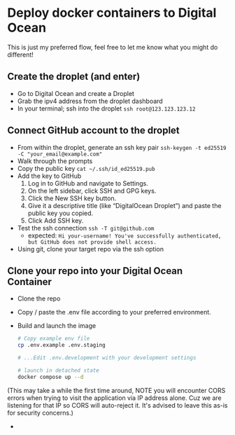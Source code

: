# Deploy docker containers to Digital Ocean

This is just my preferred flow, feel free to let me know what you might do different!

## Create the droplet (and enter)

- Go to Digital Ocean and create a Droplet
- Grab the ipv4 address from the droplet dashboard
- In your terminal; ssh into the droplet `ssh root@123.123.123.12`

## Connect GitHub account to the droplet

- From within the droplet, generate an ssh key pair `ssh-keygen -t ed25519 -C "your_email@example.com"`
- Walk through the prompts
- Copy the public key `cat ~/.ssh/id_ed25519.pub`
- Add the key to GitHub
  1. Log in to GitHub and navigate to Settings.
  2. On the left sidebar, click SSH and GPG keys.
  3. Click the New SSH key button.
  4. Give it a descriptive title (like “DigitalOcean Droplet”) and paste the public key you copied.
  5. Click Add SSH key.
- Test the ssh connection `ssh -T git@github.com`
  - expected: `Hi your-username! You've successfully authenticated, but GitHub does not provide shell access.`
- Using git, clone your target repo via the ssh option

## Clone your repo into your Digital Ocean Container

- Clone the repo
- Copy / paste the .env file according to your preferred environment.
- Build and launch the image

  ```bash
  # Copy example env file
  cp .env.example .env.staging

  # ...Edit .env.development with your development settings

  # launch in detached state
  docker compose up --d
  ```

(This may take a while the first time around, NOTE you will encounter CORS errors when trying to visit the application via IP address alone. Cuz we are listening for that IP so CORS will auto-reject it. It's advised to leave this as-is for security concerns.)

-
